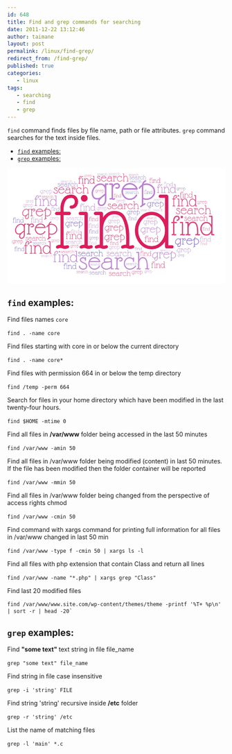 ```yaml
---
id: 648
title: Find and grep commands for searching
date: 2011-12-22 13:12:46
author: taimane
layout: post
permalink: /linux/find-grep/
redirect_from: /find-grep/
published: true
categories:
   - linux
tags:
   - searching
   - find
   - grep
---
```


`find` command finds files by file name, path or file attributes.
`grep` command searches for the text inside files.

- [`find` examples:](#find-examples)
- [`grep` examples:](#grep-examples)



![find grep](/wp-content/uploads/2020/12/find-grep.jpg)

## `find` examples:

Find files names `core`

`find . -name core`

Find files starting with core in or below the current directory

`find . -name core*`

Find files with permission 664 in or below the temp directory

`find /temp -perm 664`

Search for files in your home directory which have been modified in the last twenty-four hours.

`find $HOME -mtime 0`

Find all files in **/var/www** folder being accessed in the last 50 minutes

`find /var/www -amin 50`

Find all files in /var/www folder being modified (content) in last 50 minutes. If the file has been modified then the folder container will be reported

`find /var/www -mmin 50`

Find all files in /var/www folder being changed from the perspective of access rights chmod

`find /var/www -cmin 50`

Find command with xargs command for printing full information for all files in /var/www changed in last 50 min

`find /var/www -type f -cmin 50 | xargs ls -l`

Find all files with php extension that contain Class and return all lines

`find /var/www -name "*.php" | xargs grep "Class"`

Find last 20 modified files

```
find /var/www/www.site.com/wp-content/themes/theme -printf '%T+ %p\n' | sort -r | head -20`
```



## `grep` examples:

Find **"some text"** text string in file file_name

`grep "some text" file_name`

Find string in file case insensitive

`grep -i 'string' FILE`

Find string 'string' recursive inside **/etc** folder

`grep -r 'string' /etc`

List the name of matching files

`grep -l 'main' *.c`








